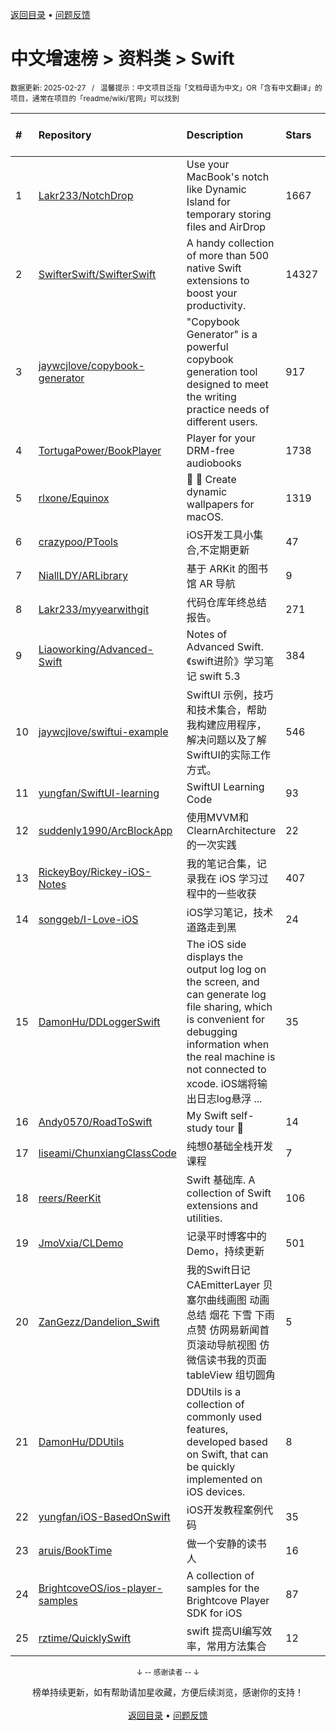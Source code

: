 <a href="https://gitee.com/GrowingGit/GitHub-Chinese-Top-Charts#github中文排行榜">返回目录</a> • <a href="/content/docs/feedback.md">问题反馈</a>

# 中文增速榜 > 资料类 > Swift
<sub>数据更新: 2025-02-27&nbsp;&nbsp;&nbsp;/&nbsp;&nbsp;&nbsp;温馨提示：中文项目泛指「文档母语为中文」OR「含有中文翻译」的项目，通常在项目的「readme/wiki/官网」可以找到</sub>

|#|Repository|Description|Stars|Average daily growth|Updated|
|:-|:-|:-|:-|:-|:-|
|1|[Lakr233/NotchDrop](https://github.com/Lakr233/NotchDrop)|Use your MacBook's notch like Dynamic Island for temporary storing files and AirDrop|1667|7|2024-11-25|
|2|[SwifterSwift/SwifterSwift](https://github.com/SwifterSwift/SwifterSwift)|A handy collection of more than 500 native Swift extensions to boost your productivity.|14327|5|2025-02-24|
|3|[jaywcjlove/copybook-generator](https://github.com/jaywcjlove/copybook-generator)|"Copybook Generator" is a powerful copybook generation tool designed to meet the writing practice needs of different users.|917|4|2025-01-17|
|4|[TortugaPower/BookPlayer](https://github.com/TortugaPower/BookPlayer)|Player for your DRM-free audiobooks|1738|1|2025-02-20|
|5|[rlxone/Equinox](https://github.com/rlxone/Equinox)|🌇 🌃  Create dynamic wallpapers for macOS.|1319|1|2024-09-10|
|6|[crazypoo/PTools](https://github.com/crazypoo/PTools)|iOS开发工具小集合,不定期更新|47|0|2025-02-26|
|7|[NiallLDY/ARLibrary](https://github.com/NiallLDY/ARLibrary)|基于 ARKit 的图书馆 AR 导航|9|0|2024-12-23|
|8|[Lakr233/myyearwithgit](https://github.com/Lakr233/myyearwithgit)|代码仓库年终总结报告。|271|0|2024-12-21|
|9|[Liaoworking/Advanced-Swift](https://github.com/Liaoworking/Advanced-Swift)|Notes of Advanced Swift. 《swift进阶》学习笔记 swift 5.3|384|0|2024-10-09|
|10|[jaywcjlove/swiftui-example](https://github.com/jaywcjlove/swiftui-example)|SwiftUI 示例，技巧和技术集合，帮助我构建应用程序，解决问题以及了解SwiftUI的实际工作方式。|546|0|2025-01-12|
|11|[yungfan/SwiftUI-learning](https://github.com/yungfan/SwiftUI-learning)|SwiftUI Learning Code|93|0|2025-01-11|
|12|[suddenly1990/ArcBlockApp](https://github.com/suddenly1990/ArcBlockApp)|使用MVVM和ClearnArchitecture的一次实践|22|0|2024-12-18|
|13|[RickeyBoy/Rickey-iOS-Notes](https://github.com/RickeyBoy/Rickey-iOS-Notes)|我的笔记合集，记录我在 iOS 学习过程中的一些收获|407|0|2025-02-26|
|14|[songgeb/I-Love-iOS](https://github.com/songgeb/I-Love-iOS)|iOS学习笔记，技术道路走到黑|24|0|2024-10-08|
|15|[DamonHu/DDLoggerSwift](https://github.com/DamonHu/DDLoggerSwift)|The iOS side displays the output log log on the screen, and can generate log file sharing, which is convenient for debugging information when the real machine is not connected to xcode. iOS端将输出日志log悬浮 ...|35|0|2025-02-25|
|16|[Andy0570/RoadToSwift](https://github.com/Andy0570/RoadToSwift)|My Swift self-study tour 🤪 |14|0|2025-02-11|
|17|[liseami/ChunxiangClassCode](https://github.com/liseami/ChunxiangClassCode)|纯想0基础全栈开发课程|7|0|2024-12-09|
|18|[reers/ReerKit](https://github.com/reers/ReerKit)|Swift 基础库. A collection of Swift extensions and utilities.|106|0|2025-02-12|
|19|[JmoVxia/CLDemo](https://github.com/JmoVxia/CLDemo)|记录平时博客中的Demo，持续更新|501|0|2025-01-17|
|20|[ZanGezz/Dandelion_Swift](https://github.com/ZanGezz/Dandelion_Swift)|我的Swift日记CAEmitterLayer 贝塞尔曲线画图 动画总结 烟花 下雪 下雨 点赞 仿网易新闻首页滚动导航视图 仿微信读书我的页面 tableView 组切圆角|5|0|2025-02-09|
|21|[DamonHu/DDUtils](https://github.com/DamonHu/DDUtils)|DDUtils is a collection of commonly used features, developed based on Swift, that can be quickly implemented on iOS devices.|8|0|2024-10-14|
|22|[yungfan/iOS-BasedOnSwift](https://github.com/yungfan/iOS-BasedOnSwift)|iOS开发教程案例代码|35|0|2024-12-11|
|23|[aruis/BookTime](https://github.com/aruis/BookTime)|做一个安静的读书人|16|0|2025-01-08|
|24|[BrightcoveOS/ios-player-samples](https://github.com/BrightcoveOS/ios-player-samples)|A collection of samples for the Brightcove Player SDK for iOS|87|0|2024-12-17|
|25|[rztime/QuicklySwift](https://github.com/rztime/QuicklySwift)|swift 提高UI编写效率，常用方法集合|12|0|2024-09-13|

<div align="center">
    <p><sub>↓ -- 感谢读者 -- ↓</sub></p>
    榜单持续更新，如有帮助请加星收藏，方便后续浏览，感谢你的支持！
</div>

<br/>

<div align="center"><a href="https://gitee.com/GrowingGit/GitHub-Chinese-Top-Charts#github中文排行榜">返回目录</a> • <a href="/content/docs/feedback.md">问题反馈</a></div>
